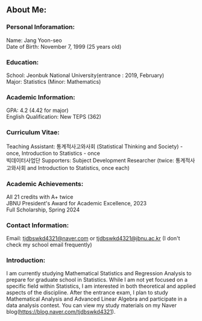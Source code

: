 ## About Me:

### **Personal Inforamation**:
Name: Jang Yoon-seo\
Date of Birth: November 7, 1999 (25 years old)

### **Education**:
School: Jeonbuk National University(entrance : 2019, February)\
Major: Statistics (Minor: Mathematics)

### **Academic Information**:
GPA: 4.2 (4.42 for major)\
English Qualification: New TEPS (362)

### **Curriculum Vitae**:
Teaching Assistant: 통계적사고와사회 (Statistical Thinking and Society) - once, Introduction to Statistics - once\
빅데이터사업단 Supporters: Subject Development Researcher (twice: 통계적사고와사회 and Introduction to Statistics, once each)

### **Academic Achievements**:
All 21 credits with A+ twice\
JBNU President's Award for Academic Excellence, 2023\
Full Scholarship, Spring 2024

### **Contact Information**:
Email: tjdbswkd4321@naver.com or tjdbswkd4321@jbnu.ac.kr (I don't check my school email frequently)

### **Introduction**:
I am currently studying Mathematical Statistics  and Regression Analysis to prepare for graduate school in Statistics. While I am not yet focused on a specific field within Statistics, I am interested in both theoretical and applied aspects of the discipline. After the entrance exam, I plan to study Mathematical Analysis and Advanced Linear Algebra and participate in a data analysis contest. You can view my study materials on my Naver blog(https://blog.naver.com/tjdbswkd4321). 
